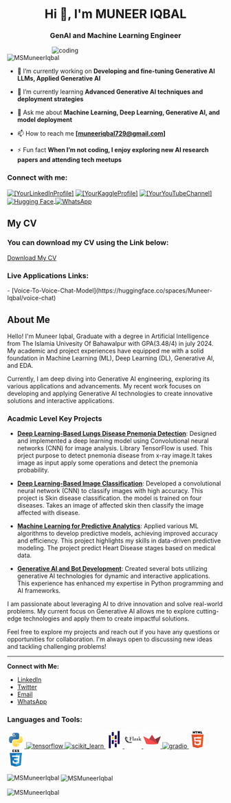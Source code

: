 <h1 align="center">Hi 👋, I'm MUNEER IQBAL</h1>
<h3 align="center">GenAI and Machine Learning Engineer</h3>

<img align="right" alt="coding" width="400" src="https://media2.giphy.com/media/v1.Y2lkPTc5MGI3NjExbWU5MGpiMnZ6cTV0Ynl2cTdybGhlM3c5emM3ZHlmejRmaTVqeXN3dCZlcD12MV9pbnRlcm5hbF9naWZfYnlfaWQmY3Q9Zw/0lGd2OXXHe4tFhb7Wh/giphy.webp">





<p align="left"> 
  <img src="https://komarev.com/ghpvc/?username=MSMuneerIqbal&label=Profile%20views&color=0e75b6&style=flat" alt="MSMuneerIqbal" /> 
</p>


- 🔭 I’m currently working on **Developing and fine-tuning Generative AI LLMs, Applied Generative AI**

- 🌱 I’m currently learning **Advanced Generative AI techniques and deployment strategies**

- 💬 Ask me about **Machine Learning, Deep Learning, Generative AI, and model deployment**

- 📫 How to reach me **[muneeriqbal729@gmail.com]**

- ⚡ Fun fact **When I’m not coding, I enjoy exploring new AI research papers and attending tech meetups**

<h3 align="left">Connect with me:</h3>
<p align="left">
<a href="https://www.linkedin.com/in/muneeriqbal729/" target="blank"><img align="center" src="https://raw.githubusercontent.com/rahuldkjain/github-profile-readme-generator/master/src/images/icons/Social/linked-in-alt.svg" alt="[YourLinkedInProfile]" height="30" width="40" /></a>
<a href="https://www.kaggle.com/muneeriqbal24" target="blank"><img align="center" src="https://raw.githubusercontent.com/rahuldkjain/github-profile-readme-generator/master/src/images/icons/Social/kaggle.svg" alt="[YourKaggleProfile]" height="30" width="40" /></a>
<a href="https://www.youtube.com/[YourYouTubeChannel]" target="blank"><img align="center" src="https://raw.githubusercontent.com/rahuldkjain/github-profile-readme-generator/master/src/images/icons/Social/youtube.svg" alt="[YourYouTubeChannel]" height="30" width="40" /></a>
<a href="https://huggingface.co/Muneer-Iqbal" target="blank">
  <img align="center" src="https://raw.githubusercontent.com/rahuldkjain/github-profile-readme-generator/master/src/images/icons/Social/leet-code.svg" alt="Hugging Face" height="30" width="40" />
</a>
<a href="https://wa.me/923045820729" target="blank">
  <img align="center" src="https://cdn.jsdelivr.net/npm/simple-icons@v6/icons/whatsapp.svg" alt="WhatsApp" height="30" width="30" />
</a>
</p>
<h2> My CV</h2>
<h3>You can download my CV using the Link below:</h3>

[Download My CV](https://github.com/MSMuneerIqbal/My-CV/blob/main/CV%20M.pdf)

<h3 align="left">Live Applications Links:</h3>
<p align="left">
- [Voice-To-Voice-Chat-Model](https://huggingface.co/spaces/Muneer-Iqbal/voice-chat)

## About Me

Hello! I'm Muneer Iqbal, Graduate with a degree in Artificial Intelligence from The Islamia Univesity Of Bahawalpur with GPA(3.48/4) in july 2024. My academic and project experiences have equipped me with a solid foundation in Machine Learning (ML), Deep Learning (DL), Generative AI, and EDA.

Currently, I am deep diving into Generative AI engineering, exploring its various applications and advancements. My recent work focuses on developing and applying Generative AI technologies to create innovative solutions and interactive applications.

### Acadmic Level Key Projects

- **[Deep Learning-Based Lungs Disease Pnemonia Detection](https://github.com/MSMuneerIqbal/Ai-projects-ML-DL-NLP-GenAI/tree/main/Lungs-Pnemonia-Classification-project)**: Designed and implemented a deep learning model using Convolutional neural networks (CNN) for image analysis. Library TensorFlow is used. This prject purpose to detect pnemonia disease from x-ray image.It takes image as input apply some operations and detect the pnemonia probability.

- **[Deep Learning-Based Image Classification](your-repo-link)**: Developed a convolutional neural network (CNN) to classify images with high accuracy. This project is Skin disease classification. the model is trained on four diseases. Takes an image of affected skin then classify the image affected with disease. 

- **[Machine Learning for Predictive Analytics](https://github.com/MSMuneerIqbal/Ai-projects-ML-DL-NLP-GenAI/tree/main/Heart%20disease%20prediction%20ML)**: Applied various ML algorithms to develop predictive models, achieving improved accuracy and efficiency. This project highlights my skills in data-driven predictive modeling. The project predict Heart Disease stages based on medical data.

- **[Generative AI and Bot Development](your-repo-link)**: Created several bots utilizing generative AI technologies for dynamic and interactive applications. This experience has enhanced my expertise in Python programming and AI frameworks.

I am passionate about leveraging AI to drive innovation and solve real-world problems. My current focus on Generative AI allows me to explore cutting-edge technologies and apply them to create impactful solutions.

Feel free to explore my projects and reach out if you have any questions or opportunities for collaboration. I'm always open to discussing new ideas and tackling challenging problems!

---

**Connect with Me:**

- [LinkedIn](https://www.linkedin.com/in/muneeriqbal729)
- [Twitter](your-twitter-profile)
- [Email](muneeriqbal729@gmail.com)
- [WhatsApp](https://wa.me/923045820729)



<h3 align="left">Languages and Tools:</h3>
<p align="left"> 
  <a href="https://www.python.org" target="_blank" rel="noreferrer"> <img src="https://raw.githubusercontent.com/devicons/devicon/master/icons/python/python-original.svg" alt="python" width="40" height="40"/> </a> 
  <a href="https://www.tensorflow.org" target="_blank" rel="noreferrer"> <img src="https://www.vectorlogo.zone/logos/tensorflow/tensorflow-icon.svg" alt="tensorflow" width="40" height="40"/> </a> 
  <a href="https://scikit-learn.org/" target="_blank" rel="noreferrer"> <img src="https://upload.wikimedia.org/wikipedia/commons/0/05/Scikit_learn_logo_small.svg" alt="scikit_learn" width="40" height="40"/> </a>
  <a href="https://pandas.pydata.org/" target="_blank" rel="noreferrer"> <img src="https://raw.githubusercontent.com/devicons/devicon/2ae2a900d2f041da66e950e4d48052658d850630/icons/pandas/pandas-original.svg" alt="pandas" width="40" height="40"/> </a> 
  <a href="https://flask.palletsprojects.com/" target="_blank" rel="noreferrer"> <img src="https://raw.githubusercontent.com/devicons/devicon/master/icons/flask/flask-original-wordmark.svg" alt="flask" width="40" height="40"/> </a> 
  <a href="https://streamlit.io/" target="_blank" rel="noreferrer"> <img src="https://raw.githubusercontent.com/devicons/devicon/master/icons/streamlit/streamlit-original.svg" alt="streamlit" width="40" height="40"/> </a>
  <a href="https://gradio.app/" target="_blank" rel="noreferrer"> <img src="https://gradio.app/static/img/gradio_logo.png" alt="gradio" width="40" height="40"/> </a> 
  <a href="https://www.w3.org/html/" target="_blank" rel="noreferrer"> <img src="https://raw.githubusercontent.com/devicons/devicon/master/icons/html5/html5-original-wordmark.svg" alt="html5" width="40" height="40"/> </a> 
  <a href="https://www.w3schools.com/css/" target="_blank" rel="noreferrer"> <img src="https://raw.githubusercontent.com/devicons/devicon/master/icons/css3/css3-original-wordmark.svg" alt="css3" width="40" height="40"/> </a> 
</p>

<p>
  <img align="left" src="https://github-readme-stats.vercel.app/api/top-langs?username=MSMuneerIqbal&show_icons=true&locale=en&layout=compact" alt="MSMuneerIqbal" />
</p>

<p>
  &nbsp;<img align="center" src="https://github-readme-stats.vercel.app/api?username=MSMuneerIqbal&show_icons=true&locale=en" alt="MSMuneerIqbal" />
</p>

<p>
  <img align="center" src="https://github-readme-streak-stats.herokuapp.com/?user=MSMuneerIqbal&" alt="MSMuneerIqbal" />
</p>

